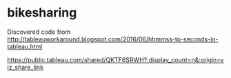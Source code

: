 # bikesharing

Discovered code from
http://tableauworkaround.blogspot.com/2016/06/hhmmss-to-seconds-in-tableau.html

https://public.tableau.com/shared/QKTF6SRWH?:display_count=n&:origin=viz_share_link